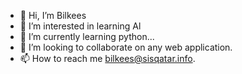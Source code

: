 - 👋 Hi, I’m Bilkees
- 👀 I’m interested in learning Al
- 🌱 I’m currently learning python...
- 💞️ I’m looking to collaborate on any web application.
- 📫 How to reach me bilkees@sisqatar.info.

<!---
Bilkees123/Bilkees123 is a ✨ special ✨ repository because its `README.md` (this file) appears on your GitHub profile.
You can click the Preview link to take a look at your changes.
--->
